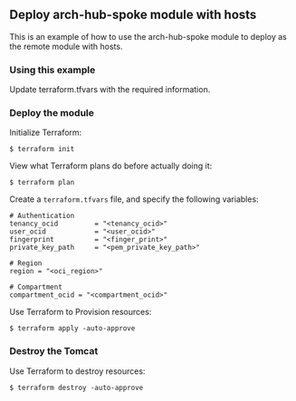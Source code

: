 ## Deploy arch-hub-spoke module with hosts
This is an example of how to use the arch-hub-spoke module to deploy as the remote module with hosts.
  
### Using this example
Update terraform.tfvars with the required information.

### Deploy the module
Initialize Terraform:
```
$ terraform init
```
View what Terraform plans do before actually doing it:
```
$ terraform plan
```

Create a `terraform.tfvars` file, and specify the following variables:

```
# Authentication
tenancy_ocid         = "<tenancy_ocid>"
user_ocid            = "<user_ocid>"
fingerprint          = "<finger_print>"
private_key_path     = "<pem_private_key_path>"

# Region
region = "<oci_region>"

# Compartment
compartment_ocid = "<compartment_ocid>"
```

Use Terraform to Provision resources:
```
$ terraform apply -auto-approve
```

### Destroy the Tomcat 

Use Terraform to destroy resources:
```
$ terraform destroy -auto-approve
```